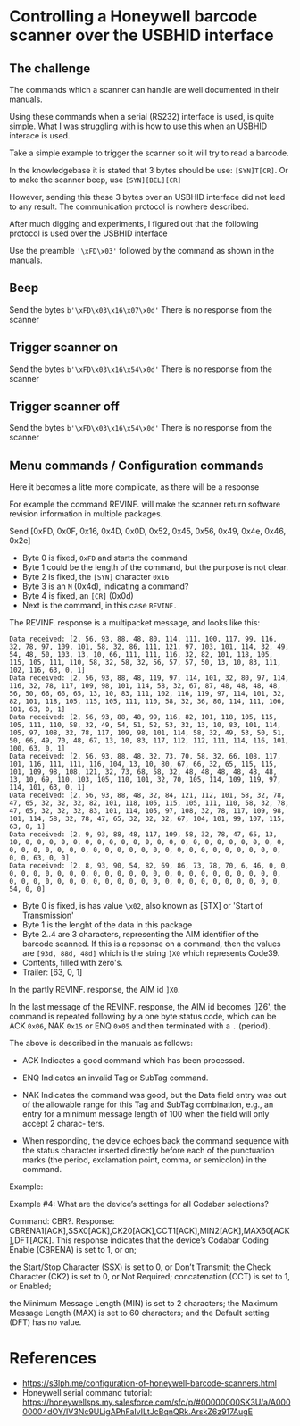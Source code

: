 # Controlling a Honeywell barcode scanner over the USBHID interface

## The challenge

The commands which a scanner can handle are well documented in their manuals.

Using these commands when a serial (RS232) interface is used, is quite simple.
What I was struggling with is how to use this when an USBHID interace is used.

Take a simple example to trigger the scanner so it will try to read a barcode.

In the knowledgebase it is stated that 3 bytes should be use:  `[SYN]T[CR]`. 
Or to make the scanner beep, use `[SYN][BEL][CR]`

However, sending this these 3 bytes over an USBHID interface did not lead to any result.
The communication protocol is nowhere described.

After much digging and experiments, I figured out that the following protocol is used over the USBHID interface

Use the preamble `'\xFD\x03'` followed by the command as shown in the manuals.

## Beep
Send the bytes `b'\xFD\x03\x16\x07\x0d'`
There is no response from the scanner

## Trigger scanner on
Send the bytes `b'\xFD\x03\x16\x54\x0d'`
There is no response from the scanner

## Trigger scanner off
Send the bytes `b'\xFD\x03\x16\x54\x0d'`
There is no response from the scanner

## Menu commands / Configuration commands

Here it becomes a litte more complicate, as there will be a response

For example the command REVINF. will make the scanner return software revision information in multiple packages.

Send [0xFD, 0x0F, 0x16, 0x4D, 0x0D, 0x52, 0x45, 0x56, 0x49, 0x4e, 0x46, 0x2e]

* Byte 0 is fixed, `0xFD` and starts the command
* Byte 1 could be the length of the command, but the purpose is not clear.
* Byte 2 is fixed, the `[SYN]` character `0x16`
* Byte 3 is an `M` (0x4d), indicating a command?
* Byte 4 is fixed, an `[CR]` (0x0d)
* Next is the command, in this case `REVINF.`

The REVINF. response is a multipacket message, and looks like this:

    Data received: [2, 56, 93, 88, 48, 80, 114, 111, 100, 117, 99, 116, 32, 78, 97, 109, 101, 58, 32, 86, 111, 121, 97, 103, 101, 114, 32, 49, 54, 48, 50, 103, 13, 10, 66, 111, 111, 116, 32, 82, 101, 118, 105, 115, 105, 111, 110, 58, 32, 58, 32, 56, 57, 57, 50, 13, 10, 83, 111, 102, 116, 63, 0, 1]
    Data received: [2, 56, 93, 88, 48, 119, 97, 114, 101, 32, 80, 97, 114, 116, 32, 78, 117, 109, 98, 101, 114, 58, 32, 67, 87, 48, 48, 48, 48, 56, 50, 66, 66, 65, 13, 10, 83, 111, 102, 116, 119, 97, 114, 101, 32, 82, 101, 118, 105, 115, 105, 111, 110, 58, 32, 36, 80, 114, 111, 106, 101, 63, 0, 1]
    Data received: [2, 56, 93, 88, 48, 99, 116, 82, 101, 118, 105, 115, 105, 111, 110, 58, 32, 49, 54, 51, 52, 53, 32, 13, 10, 83, 101, 114, 105, 97, 108, 32, 78, 117, 109, 98, 101, 114, 58, 32, 49, 53, 50, 51, 50, 66, 49, 70, 48, 67, 13, 10, 83, 117, 112, 112, 111, 114, 116, 101, 100, 63, 0, 1]
    Data received: [2, 56, 93, 88, 48, 32, 73, 70, 58, 32, 66, 108, 117, 101, 116, 111, 111, 116, 104, 13, 10, 80, 67, 66, 32, 65, 115, 115, 101, 109, 98, 108, 121, 32, 73, 68, 58, 32, 48, 48, 48, 48, 48, 48, 13, 10, 69, 110, 103, 105, 110, 101, 32, 70, 105, 114, 109, 119, 97, 114, 101, 63, 0, 1]
    Data received: [2, 56, 93, 88, 48, 32, 84, 121, 112, 101, 58, 32, 78, 47, 65, 32, 32, 32, 82, 101, 118, 105, 115, 105, 111, 110, 58, 32, 78, 47, 65, 32, 32, 32, 83, 101, 114, 105, 97, 108, 32, 78, 117, 109, 98, 101, 114, 58, 32, 78, 47, 65, 32, 32, 32, 67, 104, 101, 99, 107, 115, 63, 0, 1]
    Data received: [2, 9, 93, 88, 48, 117, 109, 58, 32, 78, 47, 65, 13, 10, 0, 0, 0, 0, 0, 0, 0, 0, 0, 0, 0, 0, 0, 0, 0, 0, 0, 0, 0, 0, 0, 0, 0, 0, 0, 0, 0, 0, 0, 0, 0, 0, 0, 0, 0, 0, 0, 0, 0, 0, 0, 0, 0, 0, 0, 0, 0, 63, 0, 0]
    Data received: [2, 8, 93, 90, 54, 82, 69, 86, 73, 78, 70, 6, 46, 0, 0, 0, 0, 0, 0, 0, 0, 0, 0, 0, 0, 0, 0, 0, 0, 0, 0, 0, 0, 0, 0, 0, 0, 0, 0, 0, 0, 0, 0, 0, 0, 0, 0, 0, 0, 0, 0, 0, 0, 0, 0, 0, 0, 0, 0, 0, 0, 54, 0, 0]

* Byte 0 is fixed, is has value `\x02`, also known as [STX] or 'Start of Transmission'
* Byte 1 is the lenght of the data in this package
* Byte 2..4 are 3 characters, representing the AIM identifier of the barcode scanned. If this is a repsonse on a command, 
then the values are `[93d, 88d, 48d]` which is the string `]X0` which represents Code39.
* Contents, filled with zero's.
* Trailer: [63, 0, 1]

In the partly REVINF. response, the AIM id `]X0`.

In the last message of the REVINF. response, the AIM id becomes ']Z6', the command is repeated following by a one byte status code, 
which can be ACK `0x06`, NAK `0x15` or ENQ `0x05` and then terminated with a `.` (period).

The above is described in the manuals as follows:

* ACK Indicates a good command which has been processed.
* ENQ Indicates an invalid Tag or SubTag command.
* NAK Indicates the command was good, but the Data field entry was out of the allowable range for this Tag and SubTag combination, e.g., an entry for a minimum message length of 100 when the field will only accept 2 charac- ters.

* When responding, the device echoes back the command sequence with the status character inserted directly before each of the punctuation marks (the period, exclamation point, comma, or semicolon) in the command.

Example:

Example #4: What are the device’s settings for all Codabar selections?

Command: CBR?.
Response: CBRENA1[ACK],SSX0[ACK],CK20[ACK],CCT1[ACK],MIN2[ACK],MAX60[ACK],DFT[ACK].
This response indicates that the device’s Codabar Coding Enable (CBRENA) is set to 1, or on;

the Start/Stop Character (SSX) is set to 0, or Don’t Transmit; the Check Character (CK2) is set to 0, or Not Required; concatenation (CCT) is set to 1, or Enabled;

the Minimum Message Length (MIN) is set to 2 characters; the Maximum Message Length (MAX) is set to 60 characters; and the Default setting (DFT) has no value.

# References
* https://s3lph.me/configuration-of-honeywell-barcode-scanners.html
* Honeywell serial command tutorial: https://honeywellsps.my.salesforce.com/sfc/p/#00000000SK3U/a/A00000004dOY/IV3Nc9ULigAPhFaIvILtJcBqnQRk.ArskZ6z917AugE
